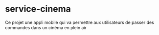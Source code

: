 # service-cinema
Ce projet une appli mobile qui va permettre aux utilisateurs de passer des commandes dans un cinéma en plein air
